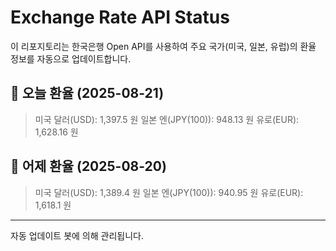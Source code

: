 
# Exchange Rate API Status

이 리포지토리는 한국은행 Open API를 사용하여 주요 국가(미국, 일본, 유럽)의 환율 정보를 자동으로 업데이트합니다.

## 📅 오늘 환율 (2025-08-21)
> 미국 달러(USD): 1,397.5 원
> 일본 엔(JPY(100)): 948.13 원
> 유로(EUR): 1,628.16 원

## 📅 어제 환율 (2025-08-20)
> 미국 달러(USD): 1,389.4 원
> 일본 엔(JPY(100)): 940.95 원
> 유로(EUR): 1,618.1 원

---
자동 업데이트 봇에 의해 관리됩니다.
